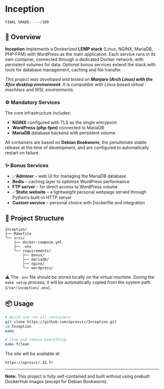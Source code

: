# Inception
```
FINAL GRADE: ---/100
```
## 📖 Overview

**Inception** implements a Dockerized **LEMP stack** (Linux, NGINX, MariaDB, PHP‑FPM) with WordPress as the main application. Each service runs in its own container, connected through a dedicated Docker network, with persistent volumes for data. Optional bonus services extend the stack with tools for database management, caching and file transfer. 

*This project was developed and tested on **Manjaro (Arch Linux) with the Xfce desktop environment**. It is compatible with Linux-based virtual machines and WSL environments.*

### ⚙️ Mandatory Services

The core infrastructure includes:

- **NGINX** configured with TLS as the single entrypoint
- **WordPress (php‑fpm)** connected to MariaDB
- **MariaDB** database backend with persistent volume

All containers are based on **Debian Bookworm**, the penultimate stable release at the time of development, and are configured to automatically restart on failure.
 
### ✨ Bonus Services

- ✅**Adminer** – web UI for managing the MariaDB database
- **Redis** – caching layer to optimize WordPress performance
- **FTP server** – for direct access to WordPress volume
- ✅**Static website** – a lightweight personal webpage served through Python’s built-in HTTP server
- **Custom service** – personal choice with Dockerfile and integration

## 📂 Project Structure

```
Inception/
├── Makefile
└── srcs/
    ├── docker-compose.yml
    ├── .env
    └── requirements/
        ├── bonus/
        ├── mariadb/
        ├── nginx/
        └── wordpress/
```

⚠️ The `.env` file should be stored locally on the virtual machine. During the `make setup` process, it will be automatically copied from the system path (`/var/inception/.env`).

## 📦 Usage

```bash
# Build and run all containers
git clone https://github.com/oprosvir/Inception.git
cd Inception
make

# Stop and remove everything
make fclean
```

The site will be available at:

```
https://oprosvir.42.fr
```

---

**Note:** This project is fully self-contained and built without using prebuilt DockerHub images (except for Debian Bookworm).


